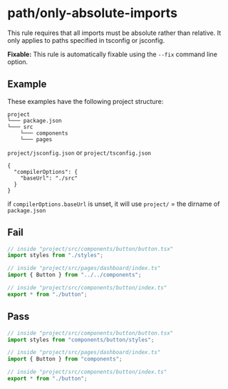 # path/only-absolute-imports

This rule requires that all imports must be absolute rather than relative. It only applies to paths specified in tsconfig or jsconfig.

**Fixable:** This rule is automatically fixable using the `--fix` command line option.

## Example

These examples have the following project structure:

```
project
└─── package.json
└─── src
    └─── components
    └─── pages
```

`project/jsconfig.json` or `project/tsconfig.json`

```
{
  "compilerOptions": {
    "baseUrl": "./src"
  }
}
```

if `compilerOptions.baseUrl` is unset, it will use `project/` = the dirname of `package.json`


## Fail
  
  ```js
  // inside "project/src/components/button/button.tsx"
  import styles from "./styles";
  ```

  ```js
  // inside "project/src/pages/dashboard/index.ts"
  import { Button } from "../../components";
  ```

  ```js
  // inside "project/src/components/button/index.ts"
  export * from "./button";
  ```

## Pass
  
  ```js
  // inside "project/src/components/button/button.tsx"
  import styles from "components/button/styles";
  ```

  ```js
  // inside "project/src/pages/dashboard/index.ts"
  import { Button } from "components";
  ```

  ```js
  // inside "project/src/components/button/index.ts"
  export * from "./button";
  ```
